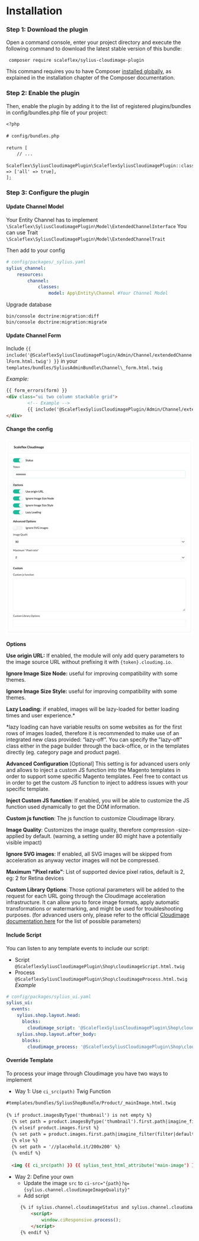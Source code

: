 # Installation

### Step 1: Download the plugin
Open a command console, enter your project directory and execute the 
following command to download the latest stable version of this bundle:

```shell
 composer require scaleflex/sylius-cloudimage-plugin
```

This command requires you to have Composer [installed globally](https://getcomposer.org/doc/00-intro.md), as explained in the installation 
chapter of the Composer documentation.

### Step 2: Enable the plugin
Then, enable the plugin by adding it to the list of registered 
plugins/bundles in config/bundles.php file of your project:

```injectablephp
<?php

# config/bundles.php

return [
    // ...
    Scaleflex\SyliusCloudimagePlugin\ScaleflexSyliusCloudimagePlugin::class => ['all' => true],
];
```

### Step 3: Configure the plugin

#### Update Channel Model
Your Entity Channel has to implement ```\Scaleflex\SyliusCloudimagePlugin\Model\ExtendedChannelInterface``` 
You can use Trait ```\Scaleflex\SyliusCloudimagePlugin\Model\ExtendedChannelTrait```

Then add to your config

```yaml
# config/packages/_sylius.yaml
sylius_channel:
    resources:
        channel:
            classes:
                model: App\Entity\Channel #Your Channel Model
```

Upgrade database

```shell
bin/console doctrine:migration:diff
bin/console doctrine:migration:migrate
```

#### Update Channel Form
Include ```{{ include('@ScaleflexSyliusCloudimagePlugin/Admin/Channel/extendedChannelForm.html.twig') }}```
in your ```templates/bundles/SyliusAdminBundle\Channel\_form.html.twig```

_Example:_
```html
{{ form_errors(form) }}
<div class="ui two column stackable grid">
        <!-- Example -->
        {{ include('@ScaleflexSyliusCloudimagePlugin/Admin/Channel/extendedChannelForm.html.twig') }}
</div>

```

#### Change the config
<img src="./doc/img.png"/>

**Options**

**Use origin URL:** If enabled, the module will only add query parameters to the image source URL without prefixing it with `{token}.cloudimg.io`.

**Ignore Image Size Node:** useful for improving compatibility with some themes.

**Ignore Image Size Style:** useful for improving compatibility with some themes.

**Lazy Loading:** if enabled, images will be lazy-loaded for better loading times and user experience.*

*lazy loading can have variable results on some websites as for the first rows of images loaded, therefore it is recommended to make use of an integrated new class provided: “lazy-off”. You can specify the "lazy-off" class either in the page builder through the back-office, or in the templates directly (eg. category page and product page).


**Advanced Configuration** [Optional]
This setting is for advanced users only and allows to inject a custom JS function into the Magento templates in order to support some specific Magento templates. Feel free to contact us in order to get the custom JS function to inject to address issues with your specific template.

**Inject Custom JS function**: If enabled, you will be able to customize the JS function used dynamically to get the DOM information.

**Custom js function**: The js function to customize Cloudimage library.

**Image Quality**: Customizes the image quality, therefore compression -size- applied by default. (warning, a setting under 80 might have a potentially visible impact)

**Ignore SVG images**: If enabled, all SVG images will be skipped from acceleration as anyway vector images will not be compressed.

**Maximum "Pixel ratio"**: List of supported device pixel ratios, default is 2, eg: 2 for Retina devices

**Custom Library Options**: Those optional parameters will be added to the request for each URL going through the Cloudimage acceleration infrastructure. It can allow you to force image formats, apply automatic transformations or watermarking, and might be used for troubleshooting purposes. (for advanced users only, please refer to the official [Cloudimage documentation here](https://docs/cloudimage.io) for the list of possible parameters)



#### Include Script
You can listen to any template events to include our script:
- Script ```@ScaleflexSyliusCloudimagePlugin\Shop\cloudimageScript.html.twig```
- Process ```@ScaleflexSyliusCloudimagePlugin\Shop\cloudimageProcess.html.twig```
_Example_
```yaml
# config/packages/sylius_ui.yaml
sylius_ui:
  events:
    sylius.shop.layout.head:
      blocks:
        cloudimage_script: '@ScaleflexSyliusCloudimagePlugin\Shop\cloudimageScript.html.twig'
    sylius.shop.layout.after_body:
      blocks:
        cloudimage_process: '@ScaleflexSyliusCloudimagePlugin\Shop\cloudimageProcess.html.twig'
```


#### Override Template
To process your image through Cloudimage you have two ways to implement

- Way 1: Use ```ci_src(path)``` Twig Function
```html
#templates/bundles/SyliusShopBundle/Product/_mainImage.html.twig

{% if product.imagesByType('thumbnail') is not empty %}
  {% set path = product.imagesByType('thumbnail').first.path|imagine_filter(filter|default('sylius_shop_product_thumbnail')) %}
  {% elseif product.images.first %}
  {% set path = product.images.first.path|imagine_filter(filter|default('sylius_shop_product_thumbnail')) %}
  {% else %}
  {% set path = '//placehold.it/200x200' %}
  {% endif %}

  <img {{ ci_src(path) }} {{ sylius_test_html_attribute('main-image') }} alt="{{ product.name }}" class="ui bordered image" />
```

- Way 2: Define your own
  - Update the image ```src``` to ```ci-src="{path}?q={sylius.channel.cloudimageImageQuality}"```
  - Add script
  ```html
    {% if sylius.channel.cloudimageStatus and sylius.channel.cloudimageToken %}
        <script>
            window.ciResponsive.process();
        </script>
    {% endif %}
  ```
